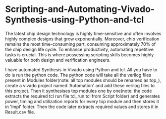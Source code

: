 # Scripting-and-Automating-Vivado-Synthesis-using-Python-and-tcl

The latest chip design technology is highly time-sensitive and often involves highly complex designs that grow exponentially. Moreover, chip verification remains the most time-consuming part, consuming approximately 70% of the chip design life cycle. To enhance productivity, automating repetitive tasks is crucial. This is where possessing scripting skills becomes highly valuable for both design and verification engineers.

I have automated Synthesis in Vivado using Python and tcl. All you have to do is run the python code. The python code will take all the verilog files present in Modules folder(note: all top modules should be renamed as top_<modulename>), create a vivado project named 'Automation' and add these verilog files to this project. Then it synthesises top modules one by one(note: the code extracts the required tcl run file tcl_run.tcl from Script folder) and generates power, timing and utilization reports for every top module and then stores it in 'Impl' folder. Then the code later extracts required values and stores it in  Result.csv file.

